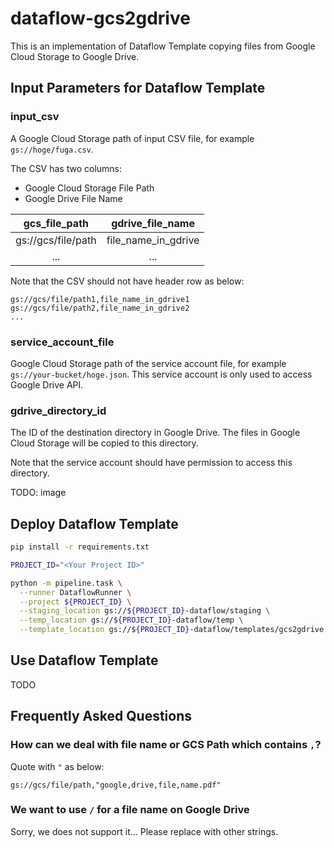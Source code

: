 # dataflow-gcs2gdrive

This is an implementation of Dataflow Template copying files from Google Cloud Storage to Google Drive.

## Input Parameters for Dataflow Template

### input_csv

A Google Cloud Storage path of input CSV file, for example `gs://hoge/fuga.csv`.

The CSV has two columns:

- Google Cloud Storage File Path
- Google Drive File Name

| gcs_file_path      | gdrive_file_name    |
|:------------------:|:-------------------:|
| gs://gcs/file/path | file_name_in_gdrive |
| ...                | ...                 |

Note that the CSV should not have header row as below:

```csv
gs://gcs/file/path1,file_name_in_gdrive1
gs://gcs/file/path2,file_name_in_gdrive2
...
```

### service_account_file

Google Cloud Storage path of the service account file, for example `gs://your-bucket/hoge.json`.
This service account is only used to access Google Drive API.

### gdrive_directory_id

The ID of the destination directory in Google Drive.
The files in Google Cloud Storage will be copied to this directory.

Note that the service account should have permission to access this directory.

TODO: image

## Deploy Dataflow Template

```bash
pip install -r requirements.txt
```

```bash
PROJECT_ID="<Your Project ID>"

python -m pipeline.task \
  --runner DataflowRunner \
  --project ${PROJECT_ID} \
  --staging_location gs://${PROJECT_ID}-dataflow/staging \
  --temp_location gs://${PROJECT_ID}-dataflow/temp \
  --template_location gs://${PROJECT_ID}-dataflow/templates/gcs2gdrive
```

## Use Dataflow Template

TODO

## Frequently Asked Questions

### How can we deal with file name or GCS Path which contains `,`?

Quote with `"` as below:

```
gs://gcs/file/path,"google,drive,file,name.pdf"
```

### We want to use `/` for a file name on Google Drive

Sorry, we does not support it...
Please replace with other strings.